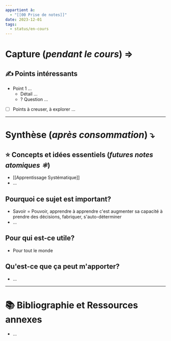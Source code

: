 ```yaml
---
appartient à:
  - "[[00 Prise de notes]]"
date: 2023-12-01
tags:
  - status/en-cours
---
```

# Capture (*pendant le cours*) ⇒

## ✍️ Points intéressants
- Point 1 …
	- Détail …
	- ? Question …

- [ ] Points à creuser, à explorer …

---

# Synthèse (*après consommation*) ⤵︎

## ⭐ Concepts et idées essentiels (*futures notes atomiques ⚛︎*)
- [[Apprentissage Systématique]]
- …

## Pourquoi ce sujet est important?
- Savoir = Pouvoir, apprendre à apprendre c'est augmenter sa capacité à prendre des décisions, fabriquer, s'auto-déterminer
- …

## Pour qui est-ce utile?
- Pour tout le monde

## Qu'est-ce que ça peut m'apporter?
- …

---
# 📚 Bibliographie et Ressources annexes
- …